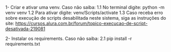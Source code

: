1- Criar e ativar uma venv. Caso não saiba:
    1.1 No terminal digite: python -m venv venv
    1.2 Para ativar digite: venv/Scripts/activate
    1.3 Caso receba erro sobre execução de scripts desabilitada neste sistema, siga as instruções do site: https://cursos.alura.com.br/forum/topico-execucao-de-script-desativada-219081

2- Instalar os requirements. Caso não saiba:
    2.1 pip install -r requirements.txt

